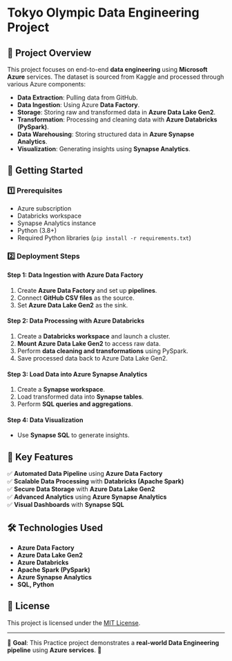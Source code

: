 # Tokyo Olympic Data Engineering Project

## 📌 Project Overview
This project focuses on end-to-end **data engineering** using **Microsoft Azure** services. The dataset is sourced from Kaggle and processed through various Azure components:

- **Data Extraction**: Pulling data from GitHub.
- **Data Ingestion**: Using Azure **Data Factory**.
- **Storage**: Storing raw and transformed data in **Azure Data Lake Gen2**.
- **Transformation**: Processing and cleaning data with **Azure Databricks (PySpark)**.
- **Data Warehousing**: Storing structured data in **Azure Synapse Analytics**.
- **Visualization**: Generating insights using **Synapse Analytics**.



## 🚀 Getting Started
### 1️⃣ Prerequisites
- Azure subscription
- Databricks workspace
- Synapse Analytics instance
- Python (3.8+)
- Required Python libraries (`pip install -r requirements.txt`)

### 2️⃣ Deployment Steps
#### **Step 1: Data Ingestion with Azure Data Factory**
1. Create **Azure Data Factory** and set up **pipelines**.
2. Connect **GitHub CSV files** as the source.
3. Set **Azure Data Lake Gen2** as the sink.

#### **Step 2: Data Processing with Azure Databricks**
1. Create a **Databricks workspace** and launch a cluster.
2. **Mount Azure Data Lake Gen2** to access raw data.
3. Perform **data cleaning and transformations** using PySpark.
4. Save processed data back to Azure Data Lake Gen2.

#### **Step 3: Load Data into Azure Synapse Analytics**
1. Create a **Synapse workspace**.
2. Load transformed data into **Synapse tables**.
3. Perform **SQL queries and aggregations**.

#### **Step 4: Data Visualization**
- Use **Synapse SQL** to generate insights.


## 📌 Key Features
✅ **Automated Data Pipeline** using **Azure Data Factory**  
✅ **Scalable Data Processing** with **Databricks (Apache Spark)**  
✅ **Secure Data Storage** with **Azure Data Lake Gen2**  
✅ **Advanced Analytics** using **Azure Synapse Analytics**  
✅ **Visual Dashboards** with **Synapse SQL**

## 🛠️ Technologies Used
- **Azure Data Factory**
- **Azure Data Lake Gen2**
- **Azure Databricks**
- **Apache Spark (PySpark)**
- **Azure Synapse Analytics**
- **SQL, Python**

## 📜 License
This project is licensed under the [MIT License](LICENSE).


---
🎯 **Goal**: This Practice project demonstrates a **real-world Data Engineering pipeline** using **Azure services**. 🚀
